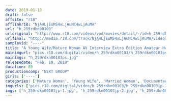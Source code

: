 ```yaml
---
date: 2019-01-13
draft: false
affsite: "r18"
afflinkr18: "NjA4LjEuMS4xLjAuMC4wLjAuMA"
url: "h_259rdkn00103"
urloriginal: "http://www.r18.com/videos/vod/movies/detail/-/id=h_259rdkn00103"
urlfinal: "http://media.r18.com/track/NjA4LjEuMS4xLjAuMC4wLjAuMA/videos/vod/movies/detail/-/id=h_259rdkn00103"
samplevid: "----"
title: "A Young Wife/Mature Woman AV Interview Extra Edition Amateur Housewives 'A Physical Examination'"
mainimgurl: "pics.r18.com/digital/video/h_259rdkn00103/h_259rdkn00103ps.jpg"
mainimgs: "h_259rdkn00103ps.jpg"
releasedate: "Feb. 19, 2018"
duration: 89
productioncomp: "NEXT GROUP"
girls: ['----']
categories: ['Mature Woman', 'Young Wife', 'Married Woman', 'Documentary', 'Amateur']
imgurls: ['pics.r18.com/digital/video/h_259rdkn00103/h_259rdkn00103jp-1.jpg', 'pics.r18.com/digital/video/h_259rdkn00103/h_259rdkn00103jp-2.jpg', 'pics.r18.com/digital/video/h_259rdkn00103/h_259rdkn00103jp-3.jpg', 'pics.r18.com/digital/video/h_259rdkn00103/h_259rdkn00103jp-4.jpg', 'pics.r18.com/digital/video/h_259rdkn00103/h_259rdkn00103jp-5.jpg', 'pics.r18.com/digital/video/h_259rdkn00103/h_259rdkn00103jp-6.jpg', 'pics.r18.com/digital/video/h_259rdkn00103/h_259rdkn00103jp-7.jpg', 'pics.r18.com/digital/video/h_259rdkn00103/h_259rdkn00103jp-8.jpg', 'pics.r18.com/digital/video/h_259rdkn00103/h_259rdkn00103jp-9.jpg', 'pics.r18.com/digital/video/h_259rdkn00103/h_259rdkn00103jp-10.jpg', 'pics.r18.com/digital/video/h_259rdkn00103/h_259rdkn00103jp-11.jpg', 'pics.r18.com/digital/video/h_259rdkn00103/h_259rdkn00103jp-12.jpg', 'pics.r18.com/digital/video/h_259rdkn00103/h_259rdkn00103jp-13.jpg', 'pics.r18.com/digital/video/h_259rdkn00103/h_259rdkn00103jp-14.jpg', 'pics.r18.com/digital/video/h_259rdkn00103/h_259rdkn00103jp-15.jpg', 'pics.r18.com/digital/video/h_259rdkn00103/h_259rdkn00103jp-16.jpg', 'pics.r18.com/digital/video/h_259rdkn00103/h_259rdkn00103jp-17.jpg', 'pics.r18.com/digital/video/h_259rdkn00103/h_259rdkn00103jp-18.jpg', 'pics.r18.com/digital/video/h_259rdkn00103/h_259rdkn00103jp-19.jpg', 'pics.r18.com/digital/video/h_259rdkn00103/h_259rdkn00103jp-20.jpg']
imgs: ['h_259rdkn00103jp-1.jpg', 'h_259rdkn00103jp-2.jpg', 'h_259rdkn00103jp-3.jpg', 'h_259rdkn00103jp-4.jpg', 'h_259rdkn00103jp-5.jpg', 'h_259rdkn00103jp-6.jpg', 'h_259rdkn00103jp-7.jpg', 'h_259rdkn00103jp-8.jpg', 'h_259rdkn00103jp-9.jpg', 'h_259rdkn00103jp-10.jpg', 'h_259rdkn00103jp-11.jpg', 'h_259rdkn00103jp-12.jpg', 'h_259rdkn00103jp-13.jpg', 'h_259rdkn00103jp-14.jpg', 'h_259rdkn00103jp-15.jpg', 'h_259rdkn00103jp-16.jpg', 'h_259rdkn00103jp-17.jpg', 'h_259rdkn00103jp-18.jpg', 'h_259rdkn00103jp-19.jpg', 'h_259rdkn00103jp-20.jpg']
---
```

